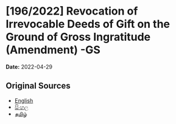 # [196/2022] Revocation of Irrevocable Deeds of Gift on the Ground of Gross Ingratitude (Amendment) -GS

**Date:** 2022-04-29

## Original Sources

- [English](https://documents.gov.lk/view/bills/2022/4/196-2022_E.pdf)
- [සිංහල](https://documents.gov.lk/view/bills/2022/4/196-2022_S.pdf)
- [தமிழ்](https://documents.gov.lk/view/bills/2022/4/196-2022_T.pdf)
